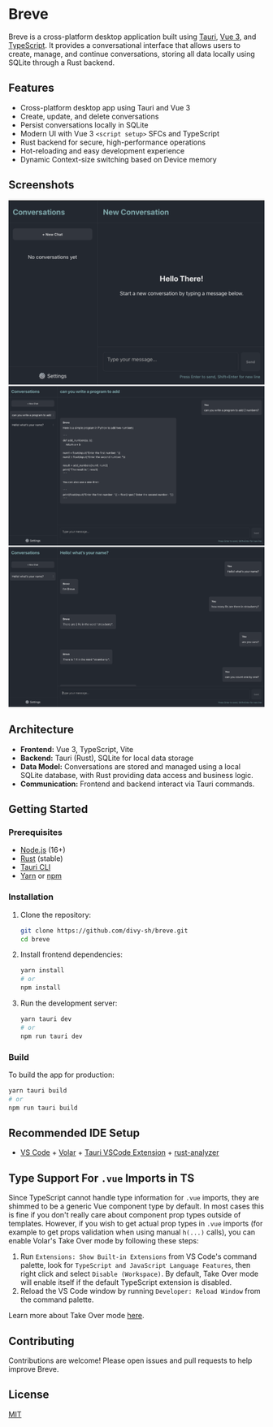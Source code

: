 # Breve

Breve is a cross-platform desktop application built using [Tauri](https://tauri.app/), [Vue 3](https://vuejs.org/), and [TypeScript](https://www.typescriptlang.org/). It provides a conversational interface that allows users to create, manage, and continue conversations, storing all data locally using SQLite through a Rust backend.

## Features

- Cross-platform desktop app using Tauri and Vue 3
- Create, update, and delete conversations
- Persist conversations locally in SQLite
- Modern UI with Vue 3 `<script setup>` SFCs and TypeScript
- Rust backend for secure, high-performance operations
- Hot-reloading and easy development experience
- Dynamic Context-size switching based on Device memory

## Screenshots
![alt text](media/screenshot_1.png)
![alt text](media/screenshot_2.png)
![alt text](media/screenshot_3.png)

## Architecture

- **Frontend:** Vue 3, TypeScript, Vite
- **Backend:** Tauri (Rust), SQLite for local data storage
- **Data Model:** Conversations are stored and managed using a local SQLite database, with Rust providing data access and business logic.
- **Communication:** Frontend and backend interact via Tauri commands.

## Getting Started

### Prerequisites

- [Node.js](https://nodejs.org/) (16+)
- [Rust](https://www.rust-lang.org/tools/install) (stable)
- [Tauri CLI](https://tauri.app/v1/guides/getting-started/prerequisites/#installing-tauri-cli)
- [Yarn](https://yarnpkg.com/) or [npm](https://www.npmjs.com/)

### Installation

1. Clone the repository:
   ```sh
   git clone https://github.com/divy-sh/breve.git
   cd breve
   ```

2. Install frontend dependencies:
   ```sh
   yarn install
   # or
   npm install
   ```

3. Run the development server:
   ```sh
   yarn tauri dev
   # or
   npm run tauri dev
   ```

### Build

To build the app for production:
```sh
yarn tauri build
# or
npm run tauri build
```

## Recommended IDE Setup

- [VS Code](https://code.visualstudio.com/) + [Volar](https://marketplace.visualstudio.com/items?itemName=Vue.volar) + [Tauri VSCode Extension](https://marketplace.visualstudio.com/items?itemName=tauri-apps.tauri-vscode) + [rust-analyzer](https://marketplace.visualstudio.com/items?itemName=rust-lang.rust-analyzer)

## Type Support For `.vue` Imports in TS

Since TypeScript cannot handle type information for `.vue` imports, they are shimmed to be a generic Vue component type by default. In most cases this is fine if you don't really care about component prop types outside of templates. However, if you wish to get actual prop types in `.vue` imports (for example to get props validation when using manual `h(...)` calls), you can enable Volar's Take Over mode by following these steps:

1. Run `Extensions: Show Built-in Extensions` from VS Code's command palette, look for `TypeScript and JavaScript Language Features`, then right click and select `Disable (Workspace)`. By default, Take Over mode will enable itself if the default TypeScript extension is disabled.
2. Reload the VS Code window by running `Developer: Reload Window` from the command palette.

Learn more about Take Over mode [here](https://github.com/johnsoncodehk/volar/discussions/471).

## Contributing

Contributions are welcome! Please open issues and pull requests to help improve Breve.

## License

[MIT](LICENSE)